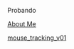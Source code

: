 Probando

<a href="about.html" title="About Me">About Me</a>

<a href="mouse_tracking_v01.html" title="mouse_tracking_v01">mouse_tracking_v01</a>

